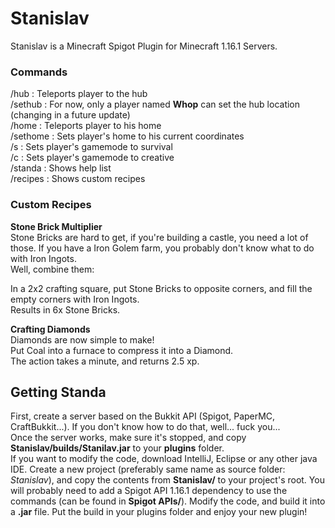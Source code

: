 # Stanislav
Stanislav is a Minecraft Spigot Plugin for Minecraft 1.16.1 Servers.

### Commands
/hub : Teleports player to the hub  
/sethub : For now, only a player named **Whop** can set the hub location (changing in a future update)  
/home : Teleports player to his home  
/sethome : Sets player's home to his current coordinates  
/s : Sets player's gamemode to survival  
/c : Sets player's gamemode to creative  
/standa : Shows help list  
/recipes : Shows custom recipes  

### Custom Recipes
**Stone Brick Multiplier**  
  Stone Bricks are hard to get, if you're building a castle, you need a lot of those. If you have a Iron Golem farm, you probably don't know what to do with Iron Ingots.  
  Well, combine them:  
  
  In a 2x2 crafting square, put Stone Bricks to opposite corners, and fill the empty corners with Iron Ingots.  
  Results in 6x Stone Bricks.  

**Crafting Diamonds**  
  Diamonds are now simple to make!  
  Put Coal into a furnace to compress it into a Diamond.  
  The action takes a minute, and returns 2.5 xp.  

## Getting Standa
First, create a server based on the Bukkit API (Spigot, PaperMC, CraftBukkit...). If you don't know how to do that, well... fuck you...  
Once the server works, make sure it's stopped, and copy **Stanislav/builds/Stanilav.jar** to your **plugins** folder.  
If you want to modify the code, download IntelliJ, Eclipse or any other java IDE. Create a new project (preferably same name as source folder: *Stanislav*), and copy the contents from **Stanislav/** to your project's root. You will probably need to add a Spigot API 1.16.1 dependency to use the commands (can be found in **Spigot APIs/**). Modify the code, and build it into a **.jar** file. Put the build in your plugins folder and enjoy your new plugin!
